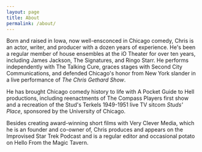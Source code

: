 ```yaml
---
layout: page
title: About
permalink: /about/
---
```


Born and raised in Iowa, now well-ensconced in Chicago comedy, Chris is an actor, writer, and producer with a dozen years of experience. He's been a regular member of house ensembles at the iO Theater for over ten years, including James Jackson, The Signatures, and Ringo Starr. He performs independently with The Talking Cure, graces stages with Second City Communications, and defended Chicago's honor from New York slander in a live performance of _The Chris Gethard Show_.

He has brought Chicago comedy history to life with A Pocket Guide to Hell productions, including reenactments of The Compass Players first show and a recreation of the Stud's Terkels 1949-1951 live TV sitcom _Studs' Place_, sponsored by the University of Chicago.

Besides creating award-winning short films with Very Clever Media, which he is an founder and co-owner of, Chris produces and appears on the Improvised Star Trek Podcast and is a regular editor and occasional potato on Hello From the Magic Tavern.


